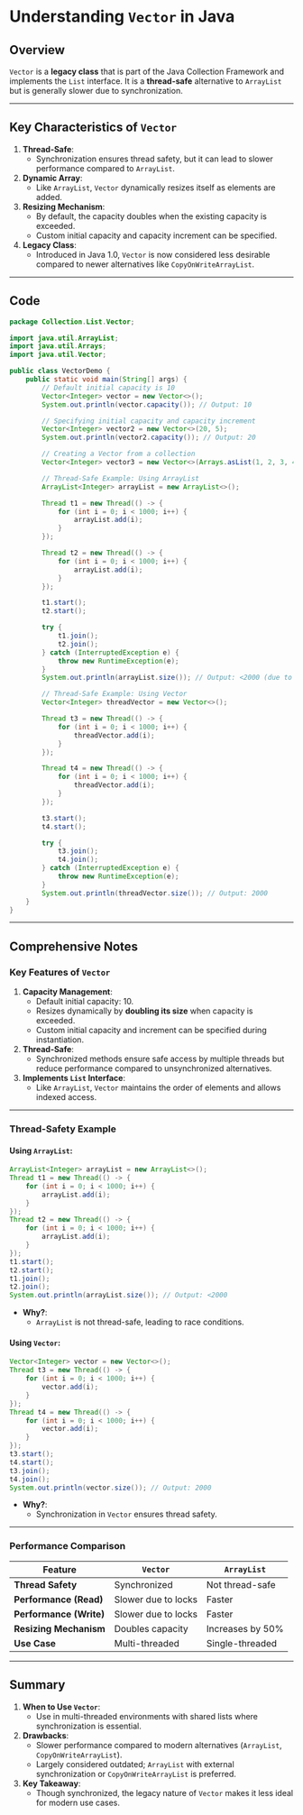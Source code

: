 # Understanding `Vector` in Java

## Overview
`Vector` is a **legacy class** that is part of the Java Collection Framework and implements the `List` interface. It is a **thread-safe** alternative to `ArrayList` but is generally slower due to synchronization. 

---

## Key Characteristics of `Vector`
1. **Thread-Safe**:
   - Synchronization ensures thread safety, but it can lead to slower performance compared to `ArrayList`.
2. **Dynamic Array**:
   - Like `ArrayList`, `Vector` dynamically resizes itself as elements are added.
3. **Resizing Mechanism**:
   - By default, the capacity doubles when the existing capacity is exceeded.
   - Custom initial capacity and capacity increment can be specified.
4. **Legacy Class**:
   - Introduced in Java 1.0, `Vector` is now considered less desirable compared to newer alternatives like `CopyOnWriteArrayList`.

---

## Code

```java
package Collection.List.Vector;

import java.util.ArrayList;
import java.util.Arrays;
import java.util.Vector;

public class VectorDemo {
    public static void main(String[] args) {
        // Default initial capacity is 10
        Vector<Integer> vector = new Vector<>();
        System.out.println(vector.capacity()); // Output: 10

        // Specifying initial capacity and capacity increment
        Vector<Integer> vector2 = new Vector<>(20, 5);
        System.out.println(vector2.capacity()); // Output: 20

        // Creating a Vector from a collection
        Vector<Integer> vector3 = new Vector<>(Arrays.asList(1, 2, 3, 4, 5));

        // Thread-Safe Example: Using ArrayList
        ArrayList<Integer> arrayList = new ArrayList<>();

        Thread t1 = new Thread(() -> {
            for (int i = 0; i < 1000; i++) {
                arrayList.add(i);
            }
        });

        Thread t2 = new Thread(() -> {
            for (int i = 0; i < 1000; i++) {
                arrayList.add(i);
            }
        });

        t1.start();
        t2.start();

        try {
            t1.join();
            t2.join();
        } catch (InterruptedException e) {
            throw new RuntimeException(e);
        }
        System.out.println(arrayList.size()); // Output: <2000 (due to lack of synchronization)

        // Thread-Safe Example: Using Vector
        Vector<Integer> threadVector = new Vector<>();

        Thread t3 = new Thread(() -> {
            for (int i = 0; i < 1000; i++) {
                threadVector.add(i);
            }
        });

        Thread t4 = new Thread(() -> {
            for (int i = 0; i < 1000; i++) {
                threadVector.add(i);
            }
        });

        t3.start();
        t4.start();

        try {
            t3.join();
            t4.join();
        } catch (InterruptedException e) {
            throw new RuntimeException(e);
        }
        System.out.println(threadVector.size()); // Output: 2000
    }
}
```

---

## Comprehensive Notes

### Key Features of `Vector`
1. **Capacity Management**:
   - Default initial capacity: 10.
   - Resizes dynamically by **doubling its size** when capacity is exceeded.
   - Custom initial capacity and increment can be specified during instantiation.
2. **Thread-Safe**:
   - Synchronized methods ensure safe access by multiple threads but reduce performance compared to unsynchronized alternatives.
3. **Implements `List` Interface**:
   - Like `ArrayList`, `Vector` maintains the order of elements and allows indexed access.

---

### Thread-Safety Example

#### Using `ArrayList`:
```java
ArrayList<Integer> arrayList = new ArrayList<>();
Thread t1 = new Thread(() -> {
    for (int i = 0; i < 1000; i++) {
        arrayList.add(i);
    }
});
Thread t2 = new Thread(() -> {
    for (int i = 0; i < 1000; i++) {
        arrayList.add(i);
    }
});
t1.start();
t2.start();
t1.join();
t2.join();
System.out.println(arrayList.size()); // Output: <2000
```
- **Why?**:
  - `ArrayList` is not thread-safe, leading to race conditions.

#### Using `Vector`:
```java
Vector<Integer> vector = new Vector<>();
Thread t3 = new Thread(() -> {
    for (int i = 0; i < 1000; i++) {
        vector.add(i);
    }
});
Thread t4 = new Thread(() -> {
    for (int i = 0; i < 1000; i++) {
        vector.add(i);
    }
});
t3.start();
t4.start();
t3.join();
t4.join();
System.out.println(vector.size()); // Output: 2000
```
- **Why?**:
  - Synchronization in `Vector` ensures thread safety.

---

### Performance Comparison

| Feature                   | `Vector`               | `ArrayList`             |
|---------------------------|------------------------|--------------------------|
| **Thread Safety**         | Synchronized          | Not thread-safe         |
| **Performance (Read)**    | Slower due to locks   | Faster                  |
| **Performance (Write)**   | Slower due to locks   | Faster                  |
| **Resizing Mechanism**    | Doubles capacity      | Increases by 50%        |
| **Use Case**              | Multi-threaded        | Single-threaded         |

---

## Summary
1. **When to Use `Vector`**:
   - Use in multi-threaded environments with shared lists where synchronization is essential.
2. **Drawbacks**:
   - Slower performance compared to modern alternatives (`ArrayList`, `CopyOnWriteArrayList`).
   - Largely considered outdated; `ArrayList` with external synchronization or `CopyOnWriteArrayList` is preferred.
3. **Key Takeaway**:
   - Though synchronized, the legacy nature of `Vector` makes it less ideal for modern use cases.
